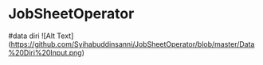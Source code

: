# JobSheetOperator
#data diri 
![Alt Text] (https://github.com/Syihabuddinsanni/JobSheetOperator/blob/master/Data%20Diri%20Input.png)
